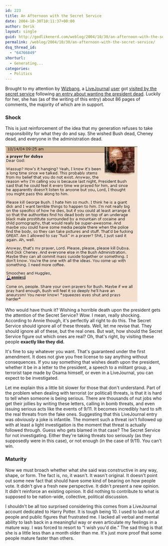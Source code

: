 ```yaml
---
id: 223
title: An Afternoon with the Secret Service
date: 2004-10-30T10:11:37+00:00
author: Derik
layout: single
guid: http://godlikenerd.com/weblog/2004/10/30/an-afternoon-with-the-secret-service/
permalink: /weblog/2004/10/30/an-afternoon-with-the-secret-service/
dsq_thread_id:
  - "64766849"
shorturl:
  - Generating...
categories:
  - Politics
---
```

Brought to my attention by [Wizbang](http://wizbangblog.com/archives/004123.php), a [LiveJournal](http://www.livejournal.com) [user](http://www.livejournal.com/users/anniesj/) got [visited by the secret service](http://www.livejournal.com/users/anniesj/331112.html) following [an entry about wanting the president dead](/images/ljanniesj3.jpg). Luckily for her, she has (as of the writing of this entry) about 86 pages of comments, the majority of which are in support.

### Shock

This is just reinforcement of the idea that my generation refuses to take responsibility for what they do and say. She wished Bush dead, Cheney dead, and everyone in the administration dead.

![Annie's Inspired Entry](/images/ljanniesj3.jpg)

Who would have thunk it? Wishing a horrible death upon the president gets the attention of the Secret Service? _Wow._ I mean, really shocking. According to Annie though, it's perfectly all right to do this. The Secret Service should ignore all of these threats. Well, let me revise that. They should ignore all of these, but the real ones. But wait, how should the Secret Service figure out which ones are real? Oh, that's right, by visiting these people **exactly like they did.**

It's fine to say whatever you want. That's guaranteed under the first amendment. It does not give you free license to say anything without consequences. If you say something that wishes death upon the president, whether it be in a letter to the president, a speech to a militant group, a terrorist tape made by Osama himself, or even in a LiveJournal, you can expect to be investigated.

Let me explain this a little bit slower for those that don't understand. Part of the problem when dealing with terrorist (or political) threats, is that it is hard to tell when someone is being serious. There are thousands of nut jobs who get their jollies by writing these letters, calling in bomb threats, and even issuing serious acts like the events of 9/11. It becomes incredibly hard to sift the real threats from the fake ones. Suggesting that this LiveJournal entry was _obviously_ a joke is infantile. The moment such a threat isn't followed up with at least a light investigation is the moment that threat is actually followed through. Guess who gets blamed in that case? The Secret Service for not investigating. Either they're taking threats too seriously (as they supposedly were in this case), or not enough (in the case of 9/11). You can't win.

### Maturity

Now we must broach whether what she said was constructive in any way, shape, or form. The fact is, no, it wasn't. It wasn't original. It doesn't point out some new fact that should have some kind of bearing on how people vote. It didn't give a fresh new perspective. It didn't present a new opinion. It didn't reinforce an existing opinion. It did nothing to contribute to what is supposed to be nation-wide, collective, political discussion.

I shouldn't be all too surprised considering this comes from a LiveJournal account dedicated to Harry Potter. It is tough being 10. I used to lash out at people and public figures that frustrated me. I lacked all verbal and mental ability to lash back in a meaningful way or even articulate my feelings in a mature way. I was forced to resort to &#8220;I wish you'd die.&#8221; The sad thing is that she is a little less than a month older than me. It's just more proof that some people mature faster than others.